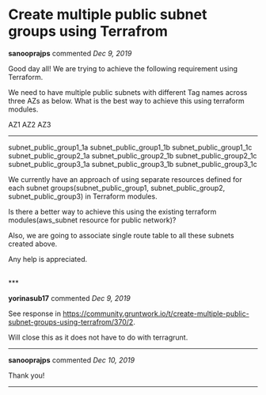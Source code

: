 # Create multiple public subnet groups using Terrafrom

**sanooprajps** commented *Dec 9, 2019*

Good day all!
We are trying to achieve the following requirement using Terraform.

We need to have multiple public subnets with different Tag names across three AZs as below.
What is the best way to achieve this using terraform modules. 

AZ1				AZ2				AZ3
---				---				---
subnet_public_group1_1a		subnet_public_group1_1b		subnet_public_group1_1c
subnet_public_group2_1a		subnet_public_group2_1b		subnet_public_group2_1c
subnet_public_group3_1a		subnet_public_group3_1b		subnet_public_group3_1c


We currently have an approach of using separate resources defined for each subnet groups(subnet_public_group1, subnet_public_group2, subnet_public_group3) in Terraform modules.

Is there a better way to achieve this using the existing terraform modules(aws_subnet resource for public network)?

Also, we are going to associate single route table to all these subnets created above.

Any help is appreciated.

<br />
***


**yorinasub17** commented *Dec 9, 2019*

See response in https://community.gruntwork.io/t/create-multiple-public-subnet-groups-using-terrafrom/370/2.

Will close this as it does not have to do with terragrunt.
***

**sanooprajps** commented *Dec 10, 2019*

Thank you!
***

